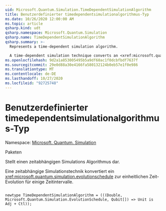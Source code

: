 ```yaml
---
uid: Microsoft.Quantum.Simulation.TimeDependentSimulationAlgorithm
title: Benutzerdefinierter timedependentsimulationalgorithmus-Typ
ms.date: 10/26/2020 12:00:00 AM
ms.topic: article
qsharp.kind: udt
qsharp.namespace: Microsoft.Quantum.Simulation
qsharp.name: TimeDependentSimulationAlgorithm
qsharp.summary: >-
  Represents a time-dependent simulation algorithm.

  A time-dependent simulation technique converts an <xref:microsoft.quantum.simulation.evolutionschedule> to unitary time-evolution for some time-interval.
ms.openlocfilehash: 9d2a1a853005495b5a9df60ac1f0dcbfbdf7637f
ms.sourcegitcommit: 29e0d88a30e4166fa580132124b0eb57e1f0e986
ms.translationtype: MT
ms.contentlocale: de-DE
ms.lasthandoff: 10/27/2020
ms.locfileid: "92725748"
---
```

# <a name="timedependentsimulationalgorithm-user-defined-type"></a>Benutzerdefinierter timedependentsimulationalgorithmus-Typ

Namespace: [Microsoft. Quantum. Simulation](xref:Microsoft.Quantum.Simulation)

Paketen [](https://nuget.org/packages/)


Stellt einen zeitabhängigen Simulations Algorithmus dar.

Eine zeitabhängige Simulationstechnik konvertiert ein <xref:microsoft.quantum.simulation.evolutionschedule>
zur einheitlichen Zeit-Evolution für einige Zeitintervalle.

```qsharp

newtype TimeDependentSimulationAlgorithm = (((Double, Microsoft.Quantum.Simulation.EvolutionSchedule, Qubit[]) => Unit is Adj + Ctl));
```

